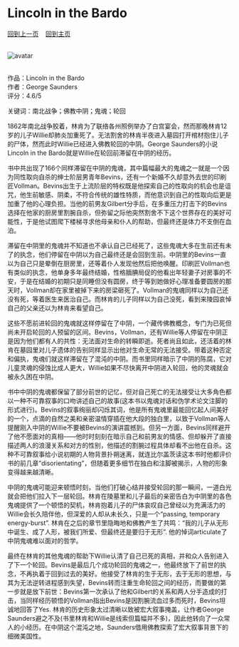 # Lincoln in the Bardo
[回到上一页](https://boheme130.github.io/Reviews/)  &nbsp;&nbsp;  [回到主页](https://boheme130.github.io/Fiction.git.io/)
<br>
<br>

![avatar](https://s.hdnux.com/photos/57/07/44/12351753/4/rawImage.jpg)
<br>
<br>

作品：Lincoln in the Bardo<br>
作者：George Saunders<br>
评分：4.6/5<br>

关键词：南北战争；佛教中阴；鬼魂；轮回


1862年南北战争胶着，林肯为了联络各州照例举办了白宫宴会，然而那晚林肯12岁的儿子Willie却肺炎加重死了。无法割舍的林肯半夜进入墓园打开棺材抱住儿子的尸体，然而此时Willie已经进入佛教轮回的中阴。George Saunders的小说Lincoln in the Bardo就是Willie在轮回前滞留在中阴的经历。

书中共出现了166个同样滞留在中阴的鬼魂，其中篇幅最大的鬼魂之一就是一个因为同性取向自杀的绅士阶层男青年Bevins，还有一个新婚不久却意外去世的印刷匠Vollman。Bevins出生于上流阶层的特权既是他探索自己的性取向的机会也是诅咒，他生前敏感、阴柔，不符合传统的雄性特质，而他意识到自己的性取向后更是加重了他的心理负担。当他的前男友Gilbert分手后，在多重压力打击下的Bevins选择在他家的厨房里割腕自杀，但弥留之际他突然割舍不下这个世界存在的美好可能性，于是他试图爬下楼梯寻求他母亲和仆人的帮助，但最终还是体力不支倒在血泊。

滞留在中阴里的鬼魂并不知道也不承认自己已经死了，这些鬼魂大多在生前还有未了的执念，他们停留在中阴以为自己最终还是会回到生前。中阴里的Bevins一直以为自己只是晕倒在厨房里，还等着仆人发现他然后把他唤醒。印刷匠Vollman也有类似的执念，他单身多年最终结婚，性格腼腆局促的他看出年轻妻子对房事的不安，于是在结婚的初期只是同睡但没有圆房，终于等到她做好心理准备要圆房的那天时，Vollman却在家里被掉下来的房梁砸死了。Vollman的鬼魂同样以为自己还没有死，等着医生来医治自己。而林肯的儿子同样以为自己没死，看到来陵园哀悼自己的父亲还以为林肯来看望自己。

这些不愿前进轮回的鬼魂就这样停留在了中阴，一个藏传佛教概念，专门为已死但尚未开启轮回的人预留的区间。Bevins，Vollman，还有Willie等人停留在中阴正是因为他们都有人的共性：无法面对生命的转瞬即逝。死者尚且如此，还活着的林肯在墓园里对儿子遗体的告别同样显示出他对生命无常的无法接受。带着这种否定和偏执，鬼魂们就这样滞留在了混沌的中阴。而书里同样暗示了中阴的陈腐，它对儿童灵魂的侵蚀比成人更大，Willie如果不尽快离开中阴进入轮回，他的灵魂就会被永久困在中阴。

书中中阴的鬼魂都保留了部分前世的记忆，但对自己死亡的无法接受让大多角色都以一种不可靠叙事的口吻讲述自己的故事(这本书以鬼魂对话和伪学术论文注脚的形式进行)。Bevins的叙事绚丽却闪烁其词，他是所有鬼魂里最能回忆起人间美好的一个，点滴的自然之美和亲密温情穿插在他大段的独白里，以致于Vollman等人提醒刚入中阴的Willie不要被Bevins的演讲震撼到。但另一方面，Bevins同样避开了他不愿面对的真相——他时时刻刻在暗示自己和前男友的情感、但却躲开了直接描述两人的浪漫关系和对方的性别，他描述的割腕过程具体却看不出他在自杀。这种不可靠叙事给小说初期的人物背景扑朔迷离，就连比尔盖茨读这本书时他都评价书的前几章”disorientating”，但随着更多细节在独白和注脚被揭示，人物的形象变得越来越清晰。

中阴的鬼魂可能迎来顿悟时刻，当他们打破心结并接受轮回的那一瞬间，一道白光就会把他们拉入下一层轮回。林肯在陵墓里和儿子最后的亲密告白为中阴里的各色鬼魂提供了一个顿悟的契机，林肯抱着儿子的尸体哀叹自己曾经以为充满活力的Willie会长久陪伴他，但深爱的人却从未长久，只是一个“passing, temporary energy-burst”. 林肯在之后的章节里隐晦地和佛教产生了共鸣：“我的儿子从无形中诞生、成了人形，被我们所爱、但最终还是要归于无形”. 他的悼词articulate了中阴鬼魂难以面对的哲学。

最终在林肯的其他鬼魂的帮助下Willie认清了自己已死的真相，并和众人告别进入了下一个轮回。Bevins是最后几个成功轮回的鬼魂之一，他最终放下了前世的执念，不再执着于回到过去的美好。他接受了林肯的生于无形，去于无形的思想，与其为无法逆转进程感到失望，Bevins转而注重生命轮回之间的经历，而要做的第一步就是放下前世：Bevins第一次承认了他和Gilbert的关系和两人分手造成的打击，当同样经历顿悟的Vollman指出Bevins是因割腕流血过多而死时，Bevins坦诚地回答了Yes. 林肯的历史形象太过清晰以致被宏大叙事掩盖，让作者George Saunders避之不及(书里林肯和Willie是线索但篇幅并不多)，因此他转向了一众常人的小经历。在中阴这个混沌之地，Saunders借用佛教探索了宏大叙事背景下的细微美国性。
